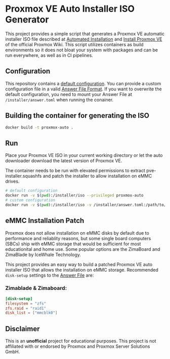 # Proxmox VE Auto Installer ISO Generator

This project provides a simple script that generates a Proxmox VE automatic installer ISO file described at [Automated Installation](https://pve.proxmox.com/wiki/Automated_Installation) and [Install Proxmox VE](https://pve.proxmox.com/wiki/Install_Proxmox_VE_on_Debian_12_Bookworm#Install_a_standard_Debian_Bookworm_(amd64)) of the official Proxmox Wiki. This script utilizes containers as build environments so it does not bloat your system with packages and can be run everywhere, as well as in CI pipelines.

## Configuration

This repository contains a [default configuration](assets/answer.toml). You can provide a custom configuration file in a valid [Answer File Format](https://pve.proxmox.com/wiki/Automated_Installation#Answer_File_Format_2). If you want to overwrite the default configuration, you need to mount your Answer File at `/installer/answer.toml` when running the conainer.

## Building the container for generating the ISO

```bash
docker build -t proxmox-auto .
```

## Run

Place your Proxmox VE ISO in your current working directory or let the auto downloader download the latest version of Proxmox VE.

The container needs to be run with elevated permissions to extract pve-installer.squashfs and patch the installer to allow installation on eMMC drives.

```bash
# default configuration
docker run -v $(pwd):/installer/iso --privileged proxmox-auto
# custom configuration
docker run -v $(pwd):/installer/iso -v /installer/answer.toml:/path/to/custom/answer --privileged proxmox-auto
```

## eMMC Installation Patch

Proxmox does not allow installation on eMMC disks by default due to performance and reliablity reasons, but some single board computers (SBCs) ship with eMMC storage that would be sufficient for most educationital and home use. Some popular options are the ZimaBoard and ZimaBlade by IceWhale Technology.

This project provides an easy way to build a patched Proxmox VE auto installer ISO that allows the installation on eMMC storage. Recommended `disk-setup` settings to the [Answer File](assets/answer.toml) are:

### Zimablade & Zimaboard:

```toml
[disk-setup]
filesystem = "zfs"
zfs.raid = "raid1"
disk_list = ["mmcblk0"]
```

## Disclaimer

This is an **unofficial** project for educational purposes. This project is not affiliated with or endorsed by Proxmox and Proxmox Server Solutions GmbH.
